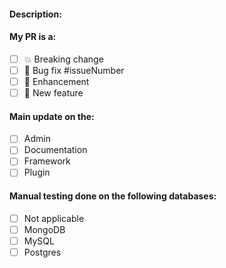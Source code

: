<!-- ⚠️ Your PR title will appear in the changelogs please make it short detailed and understandable for all. -->

<!-- Write a short description of what your PR does and link the concerned issues of your update. -->
<!-- ⚠️ Please link issue(s) you close / fix by using GitHub keywords https://help.github.com/articles/closing-issues-using-keywords/ !-->
#### Description:



<!-- Uncomment the correct contribution type. !-->

#### My PR is a:
- [ ] 💥 Breaking change
- [ ] 🐛 Bug fix #issueNumber
- [ ] 💅 Enhancement
- [ ] 🚀 New feature

#### Main update on the:
- [ ] Admin
- [ ] Documentation
- [ ] Framework
- [ ] Plugin

<!-- Please note that all databases should be tested and confirmed to be working prior to the PR being merged. -->
#### Manual testing done on the following databases:
- [ ] Not applicable
- [ ] MongoDB
- [ ] MySQL
- [ ] Postgres
